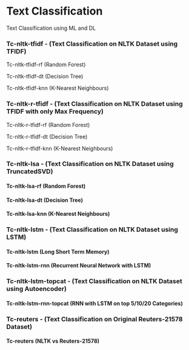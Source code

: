 # Text Classification
 Text Classification using ML and DL
 
 
### Tc-nltk-tfidf - (Text Classification on NLTK Dataset using TFIDF)

Tc-nltk-tfidf-rf		(Random Forest)

Tc-nltk-tfidf-dt		(Decision Tree)

Tc-nltk-tfidf-knn 	(K-Nearest Neighbours)


### Tc-nltk-r-tfidf - (Text Classification on NLTK Dataset using TFIDF with only Max Frequency)

Tc-nltk-r-tfidf-rf	(Random Forest)

Tc-nltk-r-tfidf-dt	(Decision Tree)

Tc-nltk-r-tfidf-knn 	(K-Nearest Neighbours)


### Tc-nltk-lsa - (Text Classification on NLTK Dataset using TruncatedSVD)
#### Tc-nltk-lsa-rf		(Random Forest)
#### Tc-nltk-lsa-dt		(Decision Tree)
#### Tc-nltk-lsa-knn 	(K-Nearest Neighbours)


### Tc-nltk-lstm - (Text Classification on NLTK Dataset using LSTM)
#### Tc-nltk-lstm		(Long Short Term Memory)
#### Tc-nltk-lstm-rnn	(Recurrent Neural Network with LSTM)


### Tc-nltk-lstm-topcat - (Text Classification on NLTK Dataset using Autoencoder)
#### Tc-nltk-lstm-rnn-topcat (RNN with LSTM on top 5/10/20 Categories)


### Tc-reuters - (Text Classification on Original Reuters-21578 Dataset)
#### Tc-reuters		(NLTK vs Reuters-21578)
